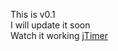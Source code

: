 This is v0.1<br />
I will update it soon<br />
Watch it working <a href='http://jtimer.com'>jTimer</a>